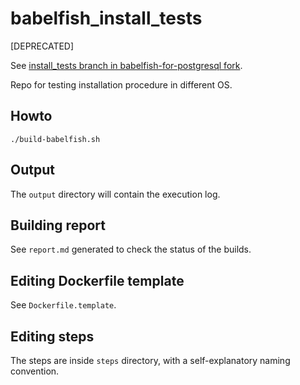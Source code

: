 # babelfish_install_tests

[DEPRECATED]

See [install_tests branch in babelfish-for-postgresql fork](https://github.com/ongres/babelfish-for-postgresql/tree/install_tests).

Repo for testing installation procedure in different OS.

## Howto

```
./build-babelfish.sh
```

## Output

The `output` directory will contain the execution log.

## Building report

See `report.md` generated to check the status of the builds.

## Editing Dockerfile template

See `Dockerfile.template`.

## Editing steps

The steps are inside `steps` directory, with a self-explanatory naming
convention.


